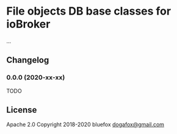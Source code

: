 # File objects DB base classes for ioBroker
...

## Changelog

### 0.0.0 (2020-xx-xx)
TODO


## License
Apache 2.0
Copyright 2018-2020 bluefox <dogafox@gmail.com>  